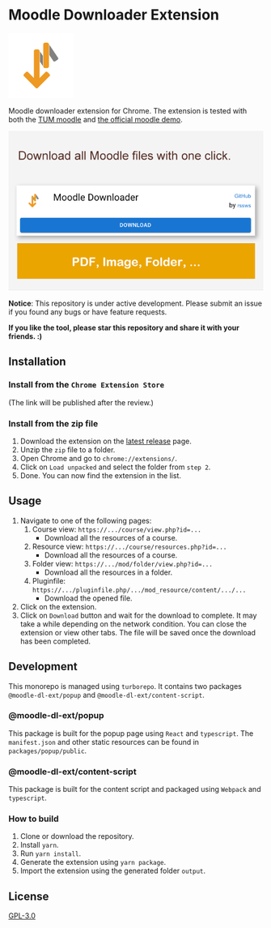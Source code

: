 # Moodle Downloader Extension

<img src="./assets/moodle-dl-ext-512.png" width=128 height=128 />

Moodle downloader extension for Chrome. 
The extension is tested with both the [TUM moodle](https://moodle.tum.de) and [the official moodle demo](https://moodle.org/demo).

<img src="./assets/screenshots-640x400.png">

**Notice**: This repository is under active development. Please submit an issue if you found any bugs or have feature requests.

**If you like the tool, please star this repository and share it with your friends. :)**

## Installation
### Install from the `Chrome Extension Store`
(The link will be published after the review.)

### Install from the zip file
1. Download the extension on the [latest release](https://github.com/rssws/moodle-dl-ext/releases) page.
2. Unzip the `zip` file to a folder.
3. Open Chrome and go to `chrome://extensions/`.
4. Click on `Load unpacked` and select the folder from `step 2`.
5. Done. You can now find the extension in the list.

## Usage
1. Navigate to one of the following pages:
   1. Course view: `https://.../course/view.php?id=...`
      - Download all the resources of a course.
   2. Resource view: `https://.../course/resources.php?id=...`
      - Download all the resources of a course.
   3. Folder view: `https://.../mod/folder/view.php?id=...`
      - Download all the resources in a folder.
   4. Pluginfile: `https://.../pluginfile.php/.../mod_resource/content/.../...`
      - Download the opened file.
2. Click on the extension.
3. Click on `Download` button and wait for the download to complete. 
   It may take a while depending on the network condition.
   You can close the extension or view other tabs.
   The file will be saved once the download has been completed.

## Development
This monorepo is managed using `turborepo`. It contains two packages `@moodle-dl-ext/popup` and `@moodle-dl-ext/content-script`.

### @moodle-dl-ext/popup
This package is built for the popup page using `React` and `typescript`.
The `manifest.json` and other static resources can be found in `packages/popup/public`.

### @moodle-dl-ext/content-script
This package is built for the content script and packaged using `Webpack` and `typescript`.

### How to build
1. Clone or download the repository.
2. Install `yarn`.
3. Run `yarn install`.
4. Generate the extension using `yarn package`.
5. Import the extension using the generated folder `output`.

## License
[GPL-3.0](./LICENSE)
